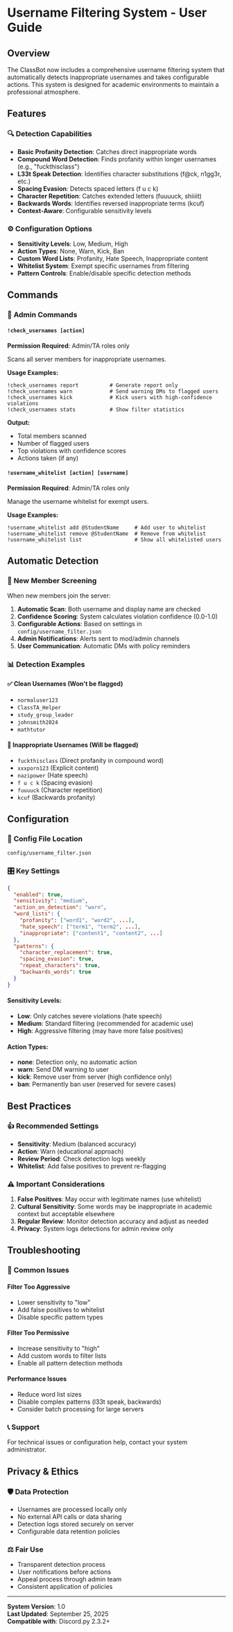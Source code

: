 # Username Filtering System - User Guide

## Overview

The ClassBot now includes a comprehensive username filtering system that automatically detects inappropriate usernames and takes configurable actions. This system is designed for academic environments to maintain a professional atmosphere.

## Features

### 🔍 **Detection Capabilities**
- **Basic Profanity Detection**: Catches direct inappropriate words
- **Compound Word Detection**: Finds profanity within longer usernames (e.g., "fuckthisclass")
- **L33t Speak Detection**: Identifies character substitutions (f@ck, n1gg3r, etc.)
- **Spacing Evasion**: Detects spaced letters (f u c k)
- **Character Repetition**: Catches extended letters (fuuuuck, shiiiit)
- **Backwards Words**: Identifies reversed inappropriate terms (kcuf)
- **Context-Aware**: Configurable sensitivity levels

### ⚙️ **Configuration Options**
- **Sensitivity Levels**: Low, Medium, High
- **Action Types**: None, Warn, Kick, Ban
- **Custom Word Lists**: Profanity, Hate Speech, Inappropriate content
- **Whitelist System**: Exempt specific usernames from filtering
- **Pattern Controls**: Enable/disable specific detection methods

## Commands

### 🔧 **Admin Commands**

#### `!check_usernames [action]`
**Permission Required**: Admin/TA roles only

Scans all server members for inappropriate usernames.

**Usage Examples:**
```
!check_usernames report          # Generate report only
!check_usernames warn            # Send warning DMs to flagged users
!check_usernames kick            # Kick users with high-confidence violations
!check_usernames stats           # Show filter statistics
```

**Output:**
- Total members scanned
- Number of flagged users
- Top violations with confidence scores
- Actions taken (if any)

#### `!username_whitelist [action] [username]`
**Permission Required**: Admin/TA roles only

Manage the username whitelist for exempt users.

**Usage Examples:**
```
!username_whitelist add @StudentName     # Add user to whitelist
!username_whitelist remove @StudentName  # Remove from whitelist  
!username_whitelist list                 # Show all whitelisted users
```

## Automatic Detection

### 🚨 **New Member Screening**
When new members join the server:

1. **Automatic Scan**: Both username and display name are checked
2. **Confidence Scoring**: System calculates violation confidence (0.0-1.0)
3. **Configurable Actions**: Based on settings in `config/username_filter.json`
4. **Admin Notifications**: Alerts sent to mod/admin channels
5. **User Communication**: Automatic DMs with policy reminders

### 📊 **Detection Examples**

#### ✅ **Clean Usernames** (Won't be flagged)
- `normaluser123`
- `ClassTA_Helper`
- `study_group_leader`
- `johnsmith2024`
- `mathtutor`

#### 🚩 **Inappropriate Usernames** (Will be flagged)
- `fuckthisclass` (Direct profanity in compound word)
- `xxxporn123` (Explicit content)
- `nazipower` (Hate speech)
- `f u c k` (Spacing evasion)
- `fuuuuck` (Character repetition)
- `kcuf` (Backwards profanity)

## Configuration

### 📝 **Config File Location**
`config/username_filter.json`

### 🎛️ **Key Settings**

```json
{
  "enabled": true,
  "sensitivity": "medium",
  "action_on_detection": "warn",
  "word_lists": {
    "profanity": ["word1", "word2", ...],
    "hate_speech": ["term1", "term2", ...],
    "inappropriate": ["content1", "content2", ...]
  },
  "patterns": {
    "character_replacement": true,
    "spacing_evasion": true,
    "repeat_characters": true,
    "backwards_words": true
  }
}
```

#### **Sensitivity Levels:**
- **Low**: Only catches severe violations (hate speech)
- **Medium**: Standard filtering (recommended for academic use)
- **High**: Aggressive filtering (may have more false positives)

#### **Action Types:**
- **none**: Detection only, no automatic action
- **warn**: Send DM warning to user
- **kick**: Remove user from server (high confidence only)
- **ban**: Permanently ban user (reserved for severe cases)

## Best Practices

### 👍 **Recommended Settings**
- **Sensitivity**: Medium (balanced accuracy)
- **Action**: Warn (educational approach)
- **Review Period**: Check detection logs weekly
- **Whitelist**: Add false positives to prevent re-flagging

### ⚠️ **Important Considerations**
1. **False Positives**: May occur with legitimate names (use whitelist)
2. **Cultural Sensitivity**: Some words may be inappropriate in academic context but acceptable elsewhere
3. **Regular Review**: Monitor detection accuracy and adjust as needed
4. **Privacy**: System logs detections for admin review only

## Troubleshooting

### 🔧 **Common Issues**

#### **Filter Too Aggressive**
- Lower sensitivity to "low"
- Add false positives to whitelist
- Disable specific pattern types

#### **Filter Too Permissive**
- Increase sensitivity to "high"
- Add custom words to filter lists
- Enable all pattern detection methods

#### **Performance Issues**
- Reduce word list sizes
- Disable complex patterns (l33t speak, backwards)
- Consider batch processing for large servers

### 📞 **Support**
For technical issues or configuration help, contact your system administrator.

## Privacy & Ethics

### 🛡️ **Data Protection**
- Usernames are processed locally only
- No external API calls or data sharing
- Detection logs stored securely on server
- Configurable data retention policies

### ⚖️ **Fair Use**
- Transparent detection process
- User notifications before actions
- Appeal process through admin team
- Consistent application of policies

---

**System Version**: 1.0  
**Last Updated**: September 25, 2025  
**Compatible with**: Discord.py 2.3.2+